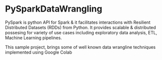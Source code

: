 # PySparkDataWrangling

PySpark is python API for Spark & it facilitates interactions with Resilient Distributed Datasets (RDDs) from Python. It provides scalable & distributed possesing for variety of use cases including exploratory data analysis, ETL, Machine Learning pipelines.

This sample project, brings some of well known data wrangline techniques implemented using Google Colab
